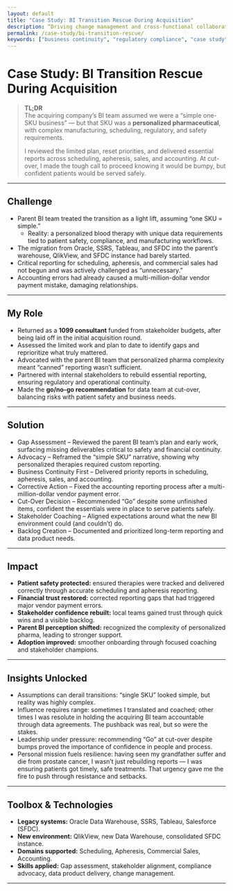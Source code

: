 ```yaml
---
layout: default
title: "Case Study: BI Transition Rescue During Acquisition"
description: “Driving change management and cross-functional collaboration with resolute accountability to stabilize reporting, protect patient therapies, and reframe assumptions in a complex BI transition.”
permalink: /case-study/bi-transition-rescue/
keywords: ["business continuity", "regulatory compliance", "case study", "patient safety", "data governance", "stakeholder alignment", "change management", "decision-making under pressure", "gap assessment", "cross-functional collaboration"]
---
```


# Case Study: BI Transition Rescue During Acquisition 

> **TL;DR**  
> The acquiring company’s BI team assumed we were a “simple one-SKU business” — but that SKU was a **personalized pharmaceutical**, with complex manufacturing, scheduling, regulatory, and safety requirements.
>
> I reviewed the limited plan, reset priorities, and delivered essential reports across scheduling, apheresis, sales, and accounting. At cut-over, I made the tough call to proceed knowing it would be bumpy, but confident patients would be served safely.

---

## Challenge  
 - Parent BI team treated the transition as a light lift, assuming “one SKU = simple.”
   - Reality: a personalized blood therapy with unique data requirements tied to patient safety, compliance, and manufacturing workflows.
 - The migration from Oracle, SSRS, Tableau, and SFDC into the parent’s warehouse, QlikView, and SFDC instance had barely started.
 - Critical reporting for scheduling, apheresis, and commercial sales had not begun and was actively challenged as “unnecessary.”
 - Accounting errors had already caused a multi-million-dollar vendor payment mistake, damaging relationships.

---

## My Role  
 - Returned as a **1099 consultant** funded from stakeholder budgets, after being laid off in the initial acquisition round.
 - Assessed the limited work and plan to date to identify gaps and reprioritize what truly mattered.
 - Advocated with the parent BI team that personalized pharma complexity meant “canned” reporting wasn’t sufficient.
 - Partnered with internal stakeholders to rebuild essential reporting, ensuring regulatory and operational continuity.
 - Made the **go/no-go recommendation** for data team at cut-over, balancing risks with patient safety and business needs.

---

## Solution  
 - Gap Assessment – Reviewed the parent BI team’s plan and early work, surfacing missing deliverables critical to safety and financial continuity.
 - Advocacy – Reframed the “simple SKU” narrative, showing why personalized therapies required custom reporting.
 - Business Continuity First – Delivered priority reports in scheduling, apheresis, sales, and accounting.
 - Corrective Action – Fixed the accounting reporting process after a multi-million-dollar vendor payment error.
 - Cut-Over Decision – Recommended “Go” despite some unfinished items, confident the essentials were in place to serve patients safely.
 - Stakeholder Coaching – Aligned expectations around what the new BI environment could (and couldn’t) do.
 - Backlog Creation – Documented and prioritized long-term reporting and data product needs.

---

## Impact  
- **Patient safety protected:** ensured therapies were tracked and delivered correctly through accurate scheduling and apheresis reporting.
- **Financial trust restored:** corrected reporting gaps that had triggered major vendor payment errors.
- **Stakeholder confidence rebuilt:** local teams gained trust through quick wins and a visible backlog.
- **Parent BI perception shifted:** recognized the complexity of personalized pharma, leading to stronger support.
- **Adoption improved:** smoother onboarding through focused coaching and stakeholder champions.

---

## Insights Unlocked  
- Assumptions can derail transitions: “single SKU” looked simple, but reality was highly complex.
- Influence requires range: sometimes I translated and coached; other times I was resolute in holding the acquiring BI team accountable through data agreements. The pushback was real, but so were the stakes. 
- Leadership under pressure: recommending “Go” at cut-over despite bumps proved the importance of confidence in people and process.
- Personal mission fuels resilience: having seen my grandfather suffer and die from prostate cancer, I wasn’t just rebuilding reports — I was ensuring patients got timely, safe treatments. That urgency gave me the fire to push through resistance and setbacks.

---

## Toolbox & Technologies  
- **Legacy systems:** Oracle Data Warehouse, SSRS, Tableau, Salesforce (SFDC).
- **New environment:** QlikView, new Data Warehouse, consolidated SFDC instance.
- **Domains supported:** Scheduling, Apheresis, Commercial Sales, Accounting.
- **Skills applied:** Gap assessment, stakeholder alignment, compliance advocacy, data product delivery, change management.

---

